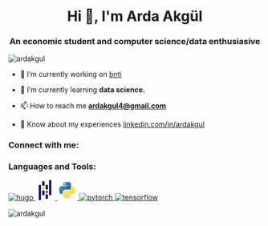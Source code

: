 <h1 align="center">Hi 👋, I'm Arda Akgül</h1>
<h3 align="center">An economic student and computer science/data enthusiasive</h3>

<p align="left"> <img src="https://komarev.com/ghpvc/?username=ardakgul&label=Profile%20views&color=0e75b6&style=flat" alt="ardakgul" /> </p>

- 🔭 I’m currently working on [bnti](https://github.com/ardakgul/bnti)

- 🌱 I’m currently learning **data science.**

- 📫 How to reach me **ardakgul4@gmail.com**

- 📄 Know about my experiences [linkedin.com/in/ardakgul](linkedin.com/in/ardakgul)

<h3 align="left">Connect with me:</h3>
<p align="left">
</p>

<h3 align="left">Languages and Tools:</h3>
<p align="left"> <a href="https://gohugo.io/" target="_blank" rel="noreferrer"> <img src="https://api.iconify.design/logos-hugo.svg" alt="hugo" width="40" height="40"/> </a> <a href="https://pandas.pydata.org/" target="_blank" rel="noreferrer"> <img src="https://raw.githubusercontent.com/devicons/devicon/2ae2a900d2f041da66e950e4d48052658d850630/icons/pandas/pandas-original.svg" alt="pandas" width="40" height="40"/> </a> <a href="https://www.python.org" target="_blank" rel="noreferrer"> <img src="https://raw.githubusercontent.com/devicons/devicon/master/icons/python/python-original.svg" alt="python" width="40" height="40"/> </a> <a href="https://pytorch.org/" target="_blank" rel="noreferrer"> <img src="https://www.vectorlogo.zone/logos/pytorch/pytorch-icon.svg" alt="pytorch" width="40" height="40"/> </a> <a href="https://www.tensorflow.org" target="_blank" rel="noreferrer"> <img src="https://www.vectorlogo.zone/logos/tensorflow/tensorflow-icon.svg" alt="tensorflow" width="40" height="40"/> </a> </p>

<p><img align="center" src="https://github-readme-stats.vercel.app/api/top-langs?username=ardakgul&show_icons=true&locale=en&layout=compact" alt="ardakgul" /></p>
